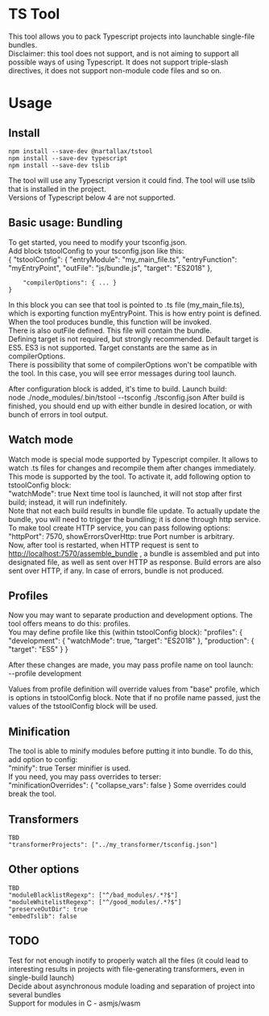 
# TS Tool

This tool allows you to pack Typescript projects into launchable single-file bundles.  
Disclaimer: this tool does not support, and is not aiming to support all possible ways of using Typescript. It does not support triple-slash directives, it does not support non-module code files and so on.  

# Usage

## Install

	npm install --save-dev @nartallax/tstool
	npm install --save-dev typescript
	npm install --save-dev tslib

The tool will use any Typescript version it could find. The tool will use tslib that is installed in the project.  
Versions of Typescript below 4 are not supported.  

## Basic usage: Bundling

To get started, you need to modify your tsconfig.json.  
Add block tstoolConfig to your tsconfig.json like this:  
	{
		"tstoolConfig": {
			"entryModule": "my_main_file.ts",
			"entryFunction": "myEntryPoint",
			"outFile": "js/bundle.js",
			"target": "ES2018"
		},
		
		"compilerOptions": { ... }
	}
In this block you can see that tool is pointed to .ts file (my_main_file.ts), which is exporting function myEntryPoint. This is how entry point is defined. When the tool produces bundle, this function will be invoked.  
There is also outFile defined. This file will contain the bundle.  
Defining target is not required, but strongly recommended. Default target is ES5. ES3 is not supported. Target constants are the same as in compilerOptions.  
There is possibility that some of compilerOptions won't be compatible with the tool. In this case, you will see error messages during tool launch.  

After configuration block is added, it's time to build. Launch build:  
	node ./node_modules/.bin/tstool --tsconfig ./tsconfig.json
After build is finished, you should end up with either bundle in desired location, or with bunch of errors in tool output.  

## Watch mode

Watch mode is special mode supported by Typescript compiler. It allows to watch .ts files for changes and recompile them after changes immediately.  
This mode is supported by the tool. To activate it, add following option to tstoolConfig block:  
	"watchMode": true
Next time tool is launched, it will not stop after first build; instead, it will run indefinitely.  
Note that not each build results in bundle file update. To actually update the bundle, you will need to trigger the bundling; it is done through http service. To make tool create HTTP service, you can pass following options:  
	"httpPort": 7570,
	showErrorsOverHttp: true
Port number is arbitrary.  
Now, after tool is restarted, when HTTP request is sent to <http://localhost:7570/assemble_bundle> , a bundle is assembled and put into designated file, as well as sent over HTTP as response. Build errors are also sent over HTTP, if any. In case of errors, bundle is not produced.  

## Profiles

Now you may want to separate production and development options. The tool offers means to do this: profiles.  
You may define profile like this (within tstoolConfig block):
	"profiles": {
		"development": {
			"watchMode": true,
			"target": "ES2018"
		},
		"production": {
			"target": "ES5"
		}
	}

After these changes are made, you may pass profile name on tool launch:  
	--profile development

Values from profile definition will override values from "base" profile, which is options in tstoolConfig block. Note that if no profile name passed, just the values of the tstoolConfig block will be used.  

## Minification

The tool is able to minify modules before putting it into bundle. To do this, add option to config:  
	"minify": true
Terser minifier is used.  
If you need, you may pass overrides to terser:  
	"minificationOverrides": {
		"collapse_vars": false
	}
Some overrides could break the tool.

## Transformers

	TBD
	"transformerProjects": ["../my_transformer/tsconfig.json"]

## Other options

	TBD
	"moduleBlacklistRegexp": ["^/bad_modules/.*?$"]
	"moduleWhitelistRegexp": ["^/good_modules/.*?$"]
	"preserveOutDir": true
	"embedTslib": false

## TODO

Test for not enough inotify to properly watch all the files (it could lead to interesting results in projects with file-generating transformers, even in single-build launch)  
Decide about asynchronous module loading and separation of project into several bundles  
Support for modules in C - asmjs/wasm  